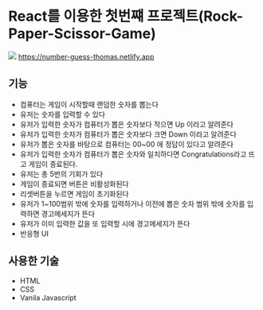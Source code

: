 # React를 이용한 첫번쨰 프로젝트(Rock-Paper-Scissor-Game)
![](https://i.imgur.com/ZA5HlhG.png)
https://number-guess-thomas.netlify.app
## 기능
* 컴퓨터는 게임이 시작할때 랜덤한 숫자를 뽑는다
* 유저는 숫자를 입력할 수 있다
* 유저가 입력한 숫자가 컴퓨터가 뽑은 숫자보다 작으면 Up 이라고 알려준다
* 유저가 입력한 숫자가 컴퓨터가 뽑은 숫자보다 크면 Down 이라고 알려준다
* 유저가 뽑은 숫자를 바탕으로 컴퓨터는 00~00 에 정답이 있다고 알려준다 
* 유저가 입력한 숫자가 컴퓨터가 뽑은 숫자와 일치하다면 Congratulations라고 뜨고 게임이 종료된다.
* 유저는 총 5번의 기회가 있다
* 게임이 종료되면 버튼은 비활성화된다 
* 리셋버튼을 누르면 게임이 초기화된다
* 유저가 1~100범위 밖에 숫자를 입력하거나 이전에 뽑은 숫자 범위 밖에 숫자를 입력하면 경고메세지가 뜬다
* 유저가 이미 입력한 값을 또 입력할 시에 경고메세지가 뜬다
* 반응형 UI

## 사용한 기술
* HTML
* CSS
* Vanila Javascript

